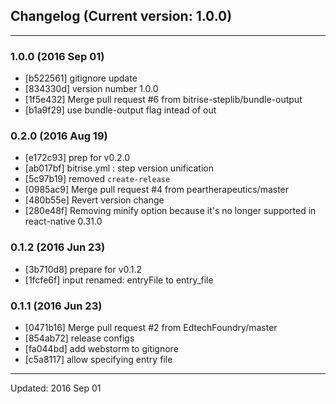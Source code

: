 ## Changelog (Current version: 1.0.0)

-----------------

### 1.0.0 (2016 Sep 01)

* [b522561] gitignore update
* [834330d] version number 1.0.0
* [1f5e432] Merge pull request #6 from bitrise-steplib/bundle-output
* [b1a9f29] use bundle-output flag intead of out

### 0.2.0 (2016 Aug 19)

* [e172c93] prep for v0.2.0
* [ab017bf] bitrise.yml : step version unification
* [5c97b19] removed `create-release`
* [0985ac9] Merge pull request #4 from peartherapeutics/master
* [480b55e] Revert version change
* [280e48f] Removing minify option because it's no longer supported in react-native 0.31.0

### 0.1.2 (2016 Jun 23)

* [3b710d8] prepare for v0.1.2
* [1fcfe6f] input renamed: entryFile to entry_file

### 0.1.1 (2016 Jun 23)

* [0471b16] Merge pull request #2 from EdtechFoundry/master
* [854ab72] release configs
* [fa044bd] add webstorm to gitignore
* [c5a8117] allow specifying entry file

-----------------

Updated: 2016 Sep 01